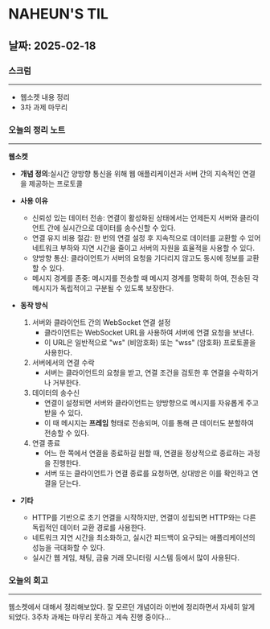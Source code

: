 # NAHEUN'S TIL 

## 날짜: 2025-02-18

### 스크럼
---
- 웹소켓 내용 정리
- 3차 과제 마무리


### 오늘의 정리 노트
---

**웹소켓**
- **개념 정의**:실시간 양방향 통신을 위해 웹 애플리케이션과 서버 간의 지속적인 연결을 제공하는 프로토콜 
- **사용 이유**
    - 신뢰성 있는 데이터 전송: 연결이 활성화된 상태에서는 언제든지 서버와 클라이언트 간에 실시간으로 데이터를 송수신할 수 있다.
    - 연결 유지 비용 절감: 한 번의 연결 설정 후 지속적으로 데이터를 교환할 수 있어 네트워크 부하와 지연 시간을 줄이고 서버의 자원을 효율적을 사용할 수 있다.
    - 양방향 통신: 클라이언트가 서버의 요청을 기다리지 않고도 동시에 정보를 교환할 수 있다.
    - 메시지 경계를 존중: 메시지를 전송할 때 메시지 경계를 명확히 하여, 전송된 각 메시지가 독립적이고 구분될 수 있도록 보장한다.
- **동작 방식**
    1. 서버와 클라이언트 간의 WebSocket 연결 설정
        - 클라이언트는 WebSocket URL을 사용하여 서버에 연결 요청을 보낸다.
        - 이 URL은 일반적으로 "ws" (비암호화) 또는 "wss" (암호화) 프로토콜을 사용한다.
    2. 서버에서의 연결 수락
        - 서버는 클라이언트의 요청을 받고, 연결 조건을 검토한 후 연결을 수락하거나 거부한다.
    3. 데이터의 송수신
        - 연결이 설정되면 서버와 클라이언트는 양방향으로 메시지를 자유롭게 주고받을 수 있다.
        - 이 때 메시지는 **프레임** 형태로 전송되며, 이를 통해 큰 데이터도 분할하여 전송할 수 있다.
    4. 연결 종료 
        - 어느 한 쪽에서 연결을 종료하길 원할 때, 연결을 정상적으로 종료하는 과정을 진행한다.
        - 서버 또는 클라이언트가 연결 종료를 요청하면, 상대방은 이를 확인하고 연결을 닫는다.

- **기타** 
    - HTTP를 기반으로 초기 연결을 시작하지만, 연결이 성립되면 HTTP와는 다른 독립적인 데이터 교환 경로를 사용한다.
    - 네트워크 지연 시간을 최소화하고, 실시간 피드백이 요구되는 애플리케이션의 성능을 극대화할 수 있다.
    - 실시간 웹 게임, 채팅, 금융 거래 모니터링 시스템 등에서 많이 사용된다. 


### 오늘의 회고
---
웹소켓에서 대해서 정리해보았다. 잘 모르던 개념이라 이번에 정리하면서 자세히 알게 되었다. 3주차 과제는 마무리 못하고 계속 진행 중이다...
